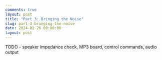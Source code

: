 ```yaml
---
comments: true
layout: post
title: "Part 3: Bringing the Noise"
slug: part-3-bringing-the-noise
date: 2024-02-26 00:00:00
layout: post
---
```


TODO - speaker impedance check, MP3 board, control commands, audio output
